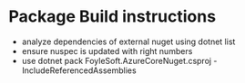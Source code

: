 ﻿# Package Build instructions


- analyze dependencies of external nuget using dotnet list 
- ensure nuspec is updated with right numbers
- use dotnet pack FoyleSoft.AzureCoreNuget.csproj -IncludeReferencedAssemblies
